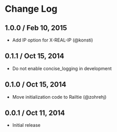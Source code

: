 # Change Log

## 1.0.0 / Feb 10, 2015

* Add IP option for X-REAL-IP (@konsti)

## 0.1.1 / Oct 15, 2014

* Do not enable concise_logging in development

## 0.1.0 / Oct 15, 2014

* Move initialization code to Railtie (@zohrehj)

## 0.0.1 / Oct 11, 2014

* Initial release
